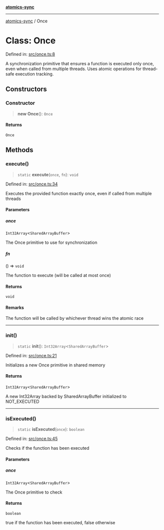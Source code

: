 [**atomics-sync**](../README.md)

***

[atomics-sync](../README.md) / Once

# Class: Once

Defined in: [src/once.ts:8](https://github.com/slavamuravey/atomics-sync/blob/e6320d46ab97f64759045c6429441230b766eb51/src/once.ts#L8)

A synchronization primitive that ensures a function is executed only once,
even when called from multiple threads.
Uses atomic operations for thread-safe execution tracking.

## Constructors

### Constructor

> **new Once**(): `Once`

#### Returns

`Once`

## Methods

### execute()

> `static` **execute**(`once`, `fn`): `void`

Defined in: [src/once.ts:34](https://github.com/slavamuravey/atomics-sync/blob/e6320d46ab97f64759045c6429441230b766eb51/src/once.ts#L34)

Executes the provided function exactly once, even if called from multiple threads

#### Parameters

##### once

`Int32Array`\<`SharedArrayBuffer`\>

The Once primitive to use for synchronization

##### fn

() => `void`

The function to execute (will be called at most once)

#### Returns

`void`

#### Remarks

The function will be called by whichever thread wins the atomic race

***

### init()

> `static` **init**(): `Int32Array`\<`SharedArrayBuffer`\>

Defined in: [src/once.ts:21](https://github.com/slavamuravey/atomics-sync/blob/e6320d46ab97f64759045c6429441230b766eb51/src/once.ts#L21)

Initializes a new Once primitive in shared memory

#### Returns

`Int32Array`\<`SharedArrayBuffer`\>

A new Int32Array backed by SharedArrayBuffer initialized to NOT_EXECUTED

***

### isExecuted()

> `static` **isExecuted**(`once`): `boolean`

Defined in: [src/once.ts:45](https://github.com/slavamuravey/atomics-sync/blob/e6320d46ab97f64759045c6429441230b766eb51/src/once.ts#L45)

Checks if the function has been executed

#### Parameters

##### once

`Int32Array`\<`SharedArrayBuffer`\>

The Once primitive to check

#### Returns

`boolean`

true if the function has been executed, false otherwise
